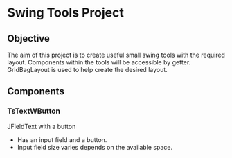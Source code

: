 # Swing Tools Project

## Objective
The aim of this project is to create useful small swing tools with the required layout.
Components within the tools will be accessible by getter.
GridBagLayout is used to help create the desired layout.

## Components

### TsTextWButton
JFieldText with a button
- Has an input field and a button. 
- Input field size varies depends on the available space.